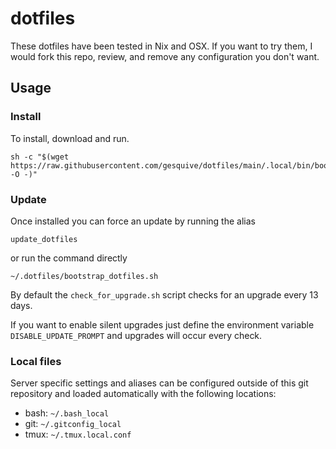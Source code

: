# dotfiles
These dotfiles have been tested in Nix and OSX. If you want to try them, I would fork this repo, review, and remove any configuration you don't want.

## Usage
### Install
To install, download and run.
```
sh -c "$(wget https://raw.githubusercontent.com/gesquive/dotfiles/main/.local/bin/bootstrap_dotfiles.sh -O -)"
```

### Update
Once installed you can force an update by running the alias
```
update_dotfiles
```
or run the command directly
```
~/.dotfiles/bootstrap_dotfiles.sh
```

By default the `check_for_upgrade.sh` script checks for an upgrade every 13 days.

If you want to enable silent upgrades just define the environment variable `DISABLE_UPDATE_PROMPT` and upgrades will occur every check.

### Local files

Server specific settings and aliases can be configured outside of this git repository and loaded automatically with the following locations:

 - bash: `~/.bash_local`
 - git: `~/.gitconfig_local`
 - tmux: `~/.tmux.local.conf`
